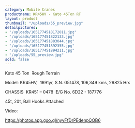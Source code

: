 ```yaml
---
category: Mobile Cranes
productname: KR45HV - Kato 45Ton RT
layout: product
thumbnail: "/uploads/55_preview.jpg"
detailpictures:
- "/uploads/1651774518172011.jpg"
- "/uploads/165177451822133.jpg"
- "/uploads/165177451883044.jpg"
- "/uploads/165177451892355.jpg"
- "/uploads/165177451894211.jpg"
- "/uploads/55_preview.jpg"
sold: false
---
```


Kato 45 Ton  Rough Terrain 

Model: KR45HV,  1991yr, S.N. 051478, 106,349 kms, 29825 Hrs 

CHASSIS  KR451 – 0478  E/G No. 6D22 - 187776

45t, 20t, Ball Hooks Attached

Video: 



https://photos.app.goo.gl/nyvFfDrPEdenpQQB6








